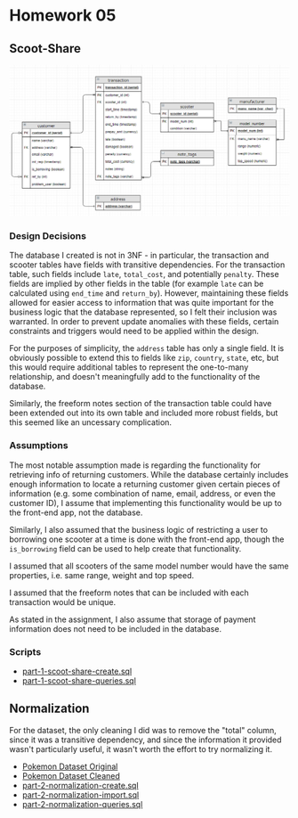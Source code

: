 # Homework 05

## Scoot-Share

![er diagram for scoot share](er-diagram.png)

### Design Decisions

The database I created is not in 3NF - in particular, the transaction and scooter
tables have fields with transitive dependencies. For the transaction table, such 
fields include `late`, `total_cost`, and potentially `penalty`. These fields are
implied by other fields in the table (for example `late` can be calculated using
`end_time` and `return_by`). However, maintaining these fields allowed for easier
access to information that was quite important for the business logic that the 
database represented, so I felt their inclusion was warranted. In order to prevent
update anomalies with these fields, certain constraints and triggers would need
to be applied within the design.

For the purposes of simplicity, the `address` table has only a single field. It is
obviously possible to extend this to fields like `zip`, `country`, `state`, etc,
but this would require additional tables to represent the one-to-many relationship,
and doesn't meaningfully add to the functionality of the database.

Similarly, the freeform notes section of the transaction table could have been
extended out into its own table and included more robust fields, but this seemed
like an uncessary complication.


### Assumptions
The most notable assumption made is regarding the functionality for retrieving info
of returning customers. While the database certainly includes enough information
to locate a returning customer given certain pieces of information (e.g. some
combination of name, email, address, or even the customer ID), I assume that 
implementing this functionality would be up to the front-end app, not the database.

Similarly, I also assumed that the business logic of restricting a user to 
borrowing one scooter at a time is done with the front-end app, though the
`is_borrowing` field can be used to help create that functionality.

I assumed that all scooters of the same model number would have the same 
properties, i.e. same range, weight and top speed.

I assumed that the freeform notes that can be included with each transaction would
be unique.

As stated in the assignment, I also assume that storage of payment information
does not need to be included in the database.

### Scripts

* [part-1-scoot-share-create.sql](part-1-scoot-share-create.sql)
* [part-1-scoot-share-queries.sql](part-1-scoot-share-queries.sql)

## Normalization
For the dataset, the only cleaning I did was to remove the "total" column,
since it was a transitive dependency, and since the information it provided
wasn't particularly useful, it wasn't worth the effort to try normalizing it.

* [Pokemon Dataset Original](Pokemon.csv)
* [Pokemon Dataset Cleaned](pokemon_cleaned.csv)
* [part-2-normalization-create.sql](part-2-normalization-create.sql)
* [part-2-normalization-import.sql](part-2-normalization-import.sql)
* [part-2-normalization-queries.sql](part-2-normalization-queries.sql)
